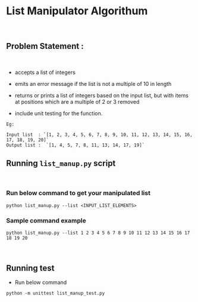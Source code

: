 # List Manipulator Algorithum

<br>

## Problem Statement :

<br>

- accepts a list of integers

- emits an error message if the list is not a multiple of 10 in length

- returns or prints a list of integers based on the input list, but with items at positions which are a multiple of 2 or 3 removed

- include unit testing for the function.

`Eg:`

    Input list  : `[1, 2, 3, 4, 5, 6, 7, 8, 9, 10, 11, 12, 13, 14, 15, 16, 17, 18, 19, 20]`
    Output list :  `[1, 4, 5, 7, 8, 11, 13, 14, 17, 19]`

## Running `list_manup.py` script

<br>

### Run below command to get your manipulated list

`python list_manup.py --list <INPUT_LIST_ELEMENTS>`

### Sample command example

`python list_manup.py --list 1 2 3 4 5 6 7 8 9 10 11 12 13 14 15 16 17 18 19 20`

<br>

## Running test

- Run below command

`python -m unittest list_manup_test.py`



